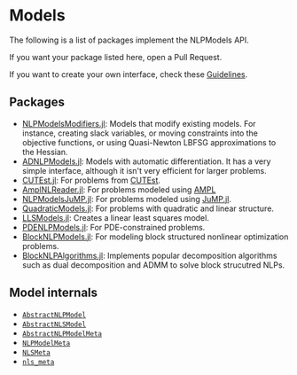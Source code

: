# Models

The following is a list of packages implement the NLPModels API.

If you want your package listed here, open a Pull Request.

If you want to create your own interface, check these [Guidelines](@ref).
## Packages

- [NLPModelsModifiers.jl](https://github.com/JuliaSmoothOptimizers/NLPModelsModifiers.jl):
  Models that modify existing models.
  For instance, creating slack variables, or moving constraints into the objective functions, or using Quasi-Newton LBFSG approximations to the Hessian.
- [ADNLPModels.jl](https://github.com/JuliaSmoothOptimizers/ADNLPModels.jl):
  Models with automatic differentiation. It has a very simple interface, although it isn't very efficient for larger problems.
- [CUTEst.jl](https://github.com/JuliaSmoothOptimizers/CUTEst.jl):
  For problems from [CUTEst](https://github.com/ralna/CUTEst/wiki).
- [AmplNLReader.jl](https://github.com/JuliaSmoothOptimizers/AmplNLReader.jl):
  For problems modeled using [AMPL](https://ampl.com)
- [NLPModelsJuMP.jl](https://github.com/JuliaSmoothOptimizers/NLPModelsJuMP.jl):
  For problems modeled using [JuMP.jl](https://github.com/jump-dev/JuMP.jl).
- [QuadraticModels.jl](https://github.com/JuliaSmoothOptimizers/QuadraticModels.jl):
  For problems with quadratic and linear structure.
- [LLSModels.jl](https://github.com/JuliaSmoothOptimizers/LLSModels.jl):
  Creates a linear least squares model.
- [PDENLPModels.jl](https://github.com/JuliaSmoothOptimizers/PDENLPModels.jl):
  For PDE-constrained problems.
- [BlockNLPModels.jl](https://github.com/exanauts/BlockNLPModels.jl): For modeling block structured nonlinear optimization problems.
- [BlockNLPAlgorithms.jl](https://github.com/exanauts/BlockNLPAlgorithms.jl): Implements popular decomposition algorithms such as dual decomposition and ADMM to solve block strucutred NLPs.

## Model internals

- [`AbstractNLPModel`](@ref)
- [`AbstractNLSModel`](@ref)
- [`AbstractNLPModelMeta`](@ref)
- [`NLPModelMeta`](@ref)
- [`NLSMeta`](@ref)
- [`nls_meta`](@ref)
